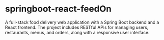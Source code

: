 # springboot-react-feedOn
A full-stack food delivery web application with a Spring Boot backend and a React frontend. The project includes RESTful APIs for managing users, restaurants, menus, and orders, along with a responsive user interface.
